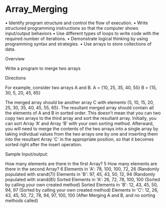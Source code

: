 # Array_Merging

•	Identify program structure and control the flow of execution.
•	Write structured programming instructions so that the computer shows
input/output behaviors
•	Use different types of loops to write code with the required number of
iterations. •	Demonstrate logical thinking by using programming syntax and
strategies. •	Use arrays to store collections of data.

Overview

Write a program to merge two arrays

Directions

For example, consider two arrays A and B.
A = {10, 25, 35, 40, 55}
B = {15, 30, 5, 20, 45, 65}

The merged array should be another array C with elements {5, 10, 15, 20, 25, 30,
35, 40, 45, 55, 65}. The resultant merged array should contain all the elements
of A and B in sorted order. This doesn’t mean that you can two copy two arrays
to the third array and sort the resultant array. Initially, you can sort Array
‘A’ and Array ‘B’ with your own sorting method. Afterward, you will need to
merge the contents of the two arrays into a single array by taking individual
values from the two arrays one by one and inserting them into the resultant
Array ‘C’ in the appropriate position, so that it becomes sorted right after the
insert operation.

Sample Input/output:

How many elements are there in the first Array? 5
How many elements are there in the second Array? 6
Elements in 'A': 78, 100, 100, 72, 26     (Randomly populated with srand(7))
Elements in 'B': 97, 45, 43, 50, 12, 94    (Randomly populated with srand(8))
Sorted Elements in 'A': 26, 72, 78, 100, 100 (Sorted by calling your own created
method)
Sorted Elements in 'B': 12, 43, 45, 50, 94, 97 (Sorted by calling your
own created method)
Elements in 'C': 12, 26, 43, 45, 50, 72, 78, 94, 97, 100,
100 (After Merging A and B, and no sorting methods called)
